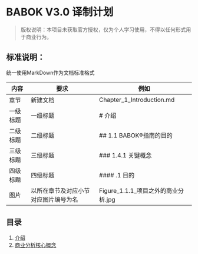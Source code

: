# BABOK V3.0 译制计划

> 版权说明：本项目未获取官方授权，仅为个人学习使用，不得以任何形式用于商业行为。

## 标准说明：

统一使用MarkDown作为文档标准格式

|    内容    |    要求    |    例如    |
|    ----     |     ----    |    ----    |
|章节|新建文档|Chapter_1_Introduction.md|
|一级标题|一级标题|# 介绍|
|二级标题|二级标题|## 1.1 BABOK®指南的目的|
|三级标题|三级标题|### 1.4.1 关键概念|
|四级标题|四级标题|#### .1 目的|
|图片|以所在章节及对应小节对应图片编号为名|Figure_1.1.1_项目之外的商业分析.jpg|

## 目录

1. [介绍](https://github.com/InkYang/BABOK-V3.0-CN/blob/main/%E7%AC%AC%E4%B8%80%E7%AB%A0%EF%BC%9A%E4%BB%8B%E7%BB%8D/%E7%AB%A0%E8%8A%82_1_%E4%BB%8B%E7%BB%8D.md#%E4%BB%8B%E7%BB%8D)
2. [商业分析核心概念](第二章：商业分析核心概念/章节_2_商业分析核心概念.md)